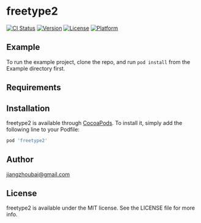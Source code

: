 # freetype2

[![CI Status](https://img.shields.io/travis/jiangzhoubai@gmail.com/freetype2.svg?style=flat)](https://travis-ci.org/jiangzhoubai@gmail.com/freetype2)
[![Version](https://img.shields.io/cocoapods/v/freetype2.svg?style=flat)](https://cocoapods.org/pods/freetype2)
[![License](https://img.shields.io/cocoapods/l/freetype2.svg?style=flat)](https://cocoapods.org/pods/freetype2)
[![Platform](https://img.shields.io/cocoapods/p/freetype2.svg?style=flat)](https://cocoapods.org/pods/freetype2)

## Example

To run the example project, clone the repo, and run `pod install` from the Example directory first.

## Requirements

## Installation

freetype2 is available through [CocoaPods](https://cocoapods.org). To install
it, simply add the following line to your Podfile:

```ruby
pod 'freetype2'
```

## Author

jiangzhoubai@gmail.com

## License

freetype2 is available under the MIT license. See the LICENSE file for more info.
